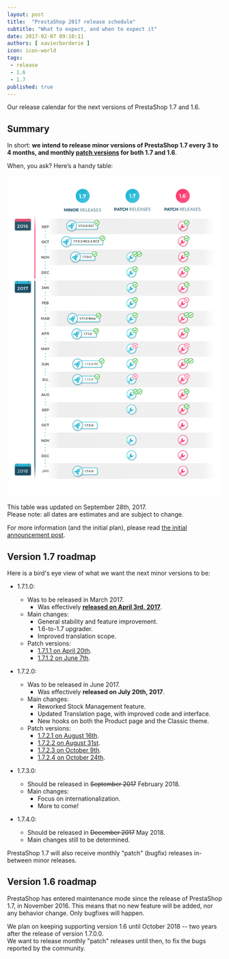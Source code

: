 ```yaml
---
layout: post
title:  "PrestaShop 2017 release schedule"
subtitle: "What to expect, and when to expect it"
date: 2017-02-07 09:10:11
authors: [ xavierborderie ]
icon: icon-world
tags:
 - release
 - 1.6
 - 1.7
published: true
---
```


Our release calendar for the next versions of PrestaShop 1.7 and 1.6.


## Summary

In short: **we intend to release minor versions of PrestaShop 1.7 every 3 to 4 months, and monthly [patch versions](http://build.prestashop.com/news/a-more-semantic-versioning-scheme/#semwhat) for both 1.7 and 1.6**.

When, you ask? Here’s a handy table:

![Prestashop 2017 release schedule](/assets/images/2017/09/2017-release-schedule-septemberUpdate.jpg)

This table was updated on September 28th, 2017.<br/>
Please note: all dates are estimates and are subject to change.

For more information (and the initial plan), please read [the initial announcement  post](http://build.prestashop.com/news/announcing-our-2017-release-schedule/).


## Version 1.7 roadmap

Here is a bird's eye view of what we want the next minor versions to be:

* 1.7.1.0:
  * Was to be released in March 2017.
    * Was effectively **[released on April 3rd, 2017](http://build.prestashop.com/news/prestashop-1-7-1-0-available/)**.
  * Main changes:
    * General stability and feature improvement.
    * 1.6-to-1.7 upgrader.
    * Improved translation scope.
  * Patch versions:
    * [1.7.1.1 on April 20th](http://build.prestashop.com/news/prestashop-1-7-1-1-maintenance-release/).
    * [1.7.1.2 on June 7th](http://build.prestashop.com/news/prestashop-1-7-1-2-maintenance-release/).

* 1.7.2.0:
  * Was to be released in June 2017.
    * Was effectively **released on July 20th, 2017**.
  * Main changes:
    * Reworked Stock Management feature.
    * Updated Translation page, with improved code and interface.
    * New hooks on both the Product page and the Classic theme.
  * Patch versions:
    * [1.7.2.1 on August 16th](http://build.prestashop.com/news/prestashop-1-7-2-1-maintenance-release/).
    * [1.7.2.2 on August 31st](http://build.prestashop.com/news/prestashop-1-7-2-2-maintenance-release/).
    * [1.7.2.3 on October 9th](http://build.prestashop.com/news/prestashop-1-7-2-3-maintenance-release/).
    * [1.7.2.4 on October 24th](http://build.prestashop.com/news/prestashop-1-7-2-4-maintenance-release/).

* 1.7.3.0:
  * Should be released in <strike>September 2017</strike> February 2018.
  * Main changes:
    * Focus on internationalization.
    * More to come!

* 1.7.4.0:
  * Should be released in <strike>December 2017</strike> May 2018.
  * Main changes still to be determined.
  
PrestaShop 1.7 will also receive monthly "patch" (bugfix) releases in-between minor releases.

  
## Version 1.6 roadmap

PrestaShop has entered maintenance mode since the release of PrestaShop 1.7, in November 2016. This means that no new feature will be added, nor any behavior change. Only bugfixes will happen.

We plan on keeping supporting version 1.6 until October 2018 -- two years after the release of version 1.7.0.0.<br/>
We want to release monthly "patch" releases until then, to fix the bugs reported by the community.
